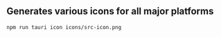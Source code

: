 ## Generates various icons for all major platforms
```shell
npm run tauri icon icons/src-icon.png
```
